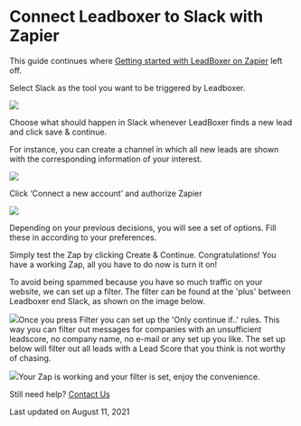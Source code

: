 # Connect Leadboxer to Slack with Zapier

This guide continues where  [Getting started with LeadBoxer on Zapier](./) left off.

Select Slack as the tool you want to be triggered by Leadboxer.

![](https://lh6.googleusercontent.com/inMHp\_z23L\_LvjFampUdx103YwdNKMb2WzASaxUXA1ed3Yh4-DIMAu3-IU0kpnxnYyNAezBHOrchSFEtzg1NEMGiQgMKtGMeP-Gkqdsynwwcss6jgrirWcmJie\_v7LL4U11vM3aV)

Choose what should happen in Slack whenever LeadBoxer finds a new lead and click save & continue.

For instance, you can create a channel in which all new leads are shown with the  corresponding information of your interest.

![](https://lh3.googleusercontent.com/QcRJydIij3h72Wl80Ddprf0ceJyJdW4qoMAQObm6ubIZbJna1niMVX285w7-JEf8mlLWKEh3eMjz7FB8BlSQTPRCaSSVjvmO-7tr7aYQCMH28reQqYQsqc1zR8DcEbT9GosjxLr4)

Click ‘Connect a new account’ and authorize Zapier

![](https://lh3.googleusercontent.com/f2WygAwKzLvgEOUwvalqcJ8ockcnwxHi5A8MRp8f4WYBHXr2XYNb-O6\_q7ALv6RxBIIoIbiAOmwpuS2knnuHoPXKCzahOm1-0NhDn12q68RmNMqQuC1GXkl1MKSVYXt7xihNLHnL)

Depending on your previous decisions, you will see a set of options. Fill these in according to your preferences.

Simply test the Zap by clicking Create & Continue. Congratulations! You have a working Zap, all you have to do now is turn it on!

To avoid being spammed because you have so much traffic on your website, we can set up a filter. The filter can be found at the 'plus' between Leadboxer end Slack, as shown on the image below.

![](https://d33v4339jhl8k0.cloudfront.net/docs/assets/565e1cb7c697915b26a5c214/images/57ac5d5590336059d4ede942/file-Rsx8SYM3op.png)Once you press Filter you can set up the 'Only continue if..' rules. This way you can filter out messages for companies with an unsufficient leadscore, no company name, no e-mail or any set up you like. The set up below will filter out all leads with a Lead Score that you think is not worthy of chasing.

![](https://d33v4339jhl8k0.cloudfront.net/docs/assets/565e1cb7c697915b26a5c214/images/57ac5ebf90336059d4ede951/file-Z6TrUHdP9r.png)Your Zap is working and your filter is set, enjoy the convenience.

Still need help? [Contact Us](broken-reference)&#x20;

Last updated on August 11, 2021
